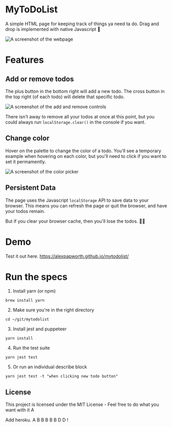 # MyToDoList

A simple HTML page for keeping track of things ya need ta do. Drag and drop is implemented with native Javascript 🤙

![A screenshot of the webpage](image/readme/screenshot.png)

# Features

## Add or remove todos

The plus button in the bottom right will add a new todo. The cross button in the top right (of each todo) will delete that specific todo.

![A screenshot of the add and remove controls](image/readme/add-remove-todos.png)

There isn't away to remove all your todos at once at this point, but you could always run `localStorage.clear()` in the console if you want.

## Change color

Hover on the palette to change the color of a todo. You'll see a temporary example when hovering on each color, but you'll need to click if you want to set it permamently.

![A screenshot of the color picker](image/readme/change-colors.png)

## Persistent Data

The page uses the Javascript `localStorage` API to save data to your browser. This means you can refresh the page or quit the browser, and have your todos remain.

But if you clear your browser cache, then you'll lose the todos. 🤷‍♂️

# Demo

Test it out here. https://alexpapworth.github.io/mytodolist/

# Run the specs

1. Install yarn (or npm)

`brew install yarn`

2. Make sure you're in the right directory

`cd ~/git/mytodolist`

3. Install jest and puppeteer

`yarn install`

4. Run the test suite

`yarn jest test`

5. Or run an individual describe block

`yarn jest test -t "when clicking new todo button"`

## License

This project is licensed under the MIT License - Feel free to do what you want with it
A

Add heroku.
A
B
B
B
B
B
D
D
!
